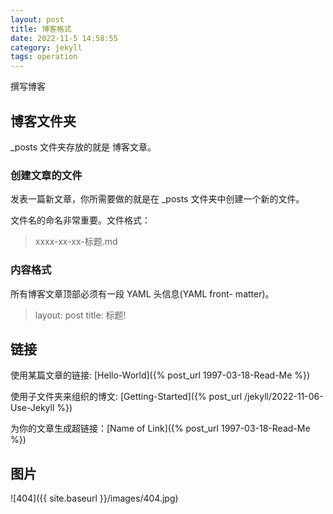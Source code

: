 ```yaml
---
layout: post
title: 博客格式
date: 2022-11-5 14:58:55
category: jekyll
tags: operation
---
```


 撰写博客

## 博客文件夹

_posts 文件夹存放的就是 博客文章。

### 创建文章的文件

发表一篇新文章，你所需要做的就是在 _posts 文件夹中创建一个新的文件。

文件名的命名非常重要。文件格式： 

> xxxx-xx-xx-标题.md

### 内容格式

所有博客文章顶部必须有一段 YAML 头信息(YAML front- matter)。

> layout: post
> title: 标题!


## 链接

使用某篇文章的链接: [Hello-World]({% post_url 1997-03-18-Read-Me %})

使用子文件夹来组织的博文: [Getting-Started]({% post_url /jekyll/2022-11-06-Use-Jekyll %})

为你的文章生成超链接：[Name of Link]({% post_url 1997-03-18-Read-Me %})

## 图片

![404]({{ site.baseurl }}/images/404.jpg)
